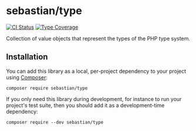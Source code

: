 # sebastian/type

[![CI Status](https://github.com/sebastianbergmann/type/workflows/CI/badge.svg)](https://github.com/sebastianbergmann/type/actions)
[![Type Coverage](https://shepherd.dev/github/sebastianbergmann/type/coverage.svg)](https://shepherd.dev/github/sebastianbergmann/type)

Collection of value objects that represent the types of the PHP type system.

## Installation

You can add this library as a local, per-project dependency to your project using [Composer](https://getcomposer.org/):

```
composer require sebastian/type
```

If you only need this library during development, for instance to run your project's test suite, then you should add it as a development-time dependency:

```
composer require --dev sebastian/type
```



